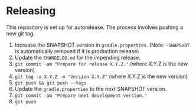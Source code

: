 Releasing
========

This repository is set up for autorelease. The process involves pushing a new git tag.

 1. Increase the SNAPSHOT version in `gradle.properties`. (Note: `-SNAPSHOT` is automatically removed if it is production release)
 1. Update the `CHANGELOG.md` for the impending release.
 1. `git commit -am "Prepare for release X.Y.Z."` (where X.Y.Z is the new version)
 1. `git tag -a X.Y.Z -m "Version X.Y.Z"` (where X.Y.Z is the new version)
 1. `git push && git push --tags`
 1. Update the `gradle.properties` to the next SNAPSHOT version.
 1. `git commit -am "Prepare next development version."`
 1. `git push`

